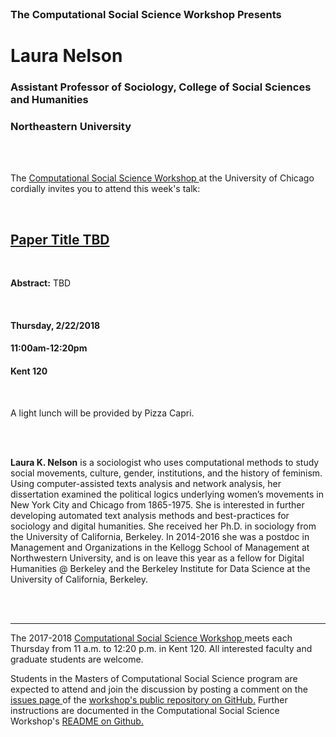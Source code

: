 




<br>

<h3 class=pfblock-header> The Computational Social Science Workshop Presents </h3>

<h1 class=pfblock-header3> Laura Nelson </h1>
<h3 class=pfblock-header3> Assistant Professor of Sociology, College of Social Sciences and Humanities </h3>
<h3 class=pfblock-header3> Northeastern University </h3>

<br><br>



<p class=pfblock-header3>The <a href="https://macss.uchicago.edu/content/computation-workshop"> Computational Social Science Workshop </a> at the University of Chicago cordially invites you to attend this week's talk:</p>

<br>

<div class=pfblock-header3>
<h2 class=pfblock-header>
  <a href="https://github.com/uchicago-computation-workshop/laura_nelson/blob/master/2018__nelson__paper_title.pdf" >Paper Title TBD</a>
</h2>

<br>
</div>

<p class=footertext2>

**Abstract:** TBD
</p>

<br>

<h4 class=pfblock-header3> Thursday, 2/22/2018 </h4>
<h4 class=pfblock-header3> 11:00am-12:20pm </h4>
<h4 class=pfblock-header3> Kent 120 </h4>

<br>

<p class=pfblock-header3>A light lunch will be provided by Pizza Capri.</p>

<br><br>

<p class=footertext2>

**Laura K. Nelson** is a sociologist who uses computational methods to study social movements, culture, gender, institutions, and the history of feminism. Using computer-assisted texts analysis and network analysis, her dissertation examined the political logics underlying women’s movements in New York City and Chicago from 1865-1975. She is interested in further developing automated text analysis methods and best-practices for sociology and digital humanities. She received her Ph.D. in sociology from the University of California, Berkeley. In 2014-2016 she was a postdoc in Management and Organizations in the Kellogg School of Management at Northwestern University, and is on leave this year as a fellow for Digital Humanities @ Berkeley and the Berkeley Institute for Data Science at the University of California, Berkeley.
</p>




<br><br>

---

<p class=footertext> The 2017-2018 <a href="https://macss.uchicago.edu/content/computation-workshop"> Computational Social Science Workshop </a> meets each Thursday from 11 a.m. to 12:20 p.m. in Kent 120. All interested faculty and graduate students are welcome.</p>

<p class=footertext>Students in the Masters of Computational Social Science program are expected to attend and join the discussion by posting a comment on the <a href="https://github.com/uchicago-computation-workshop/laura_nelson/issues"> issues page </a> of the <a href="https://github.com/uchicago-computation-workshop/laura_nelson"> workshop's public repository on GitHub.</a> Further instructions are documented in the Computational Social Science Workshop's <a href="https://github.com/uchicago-computation-workshop/README"> README on Github.</a></p>
